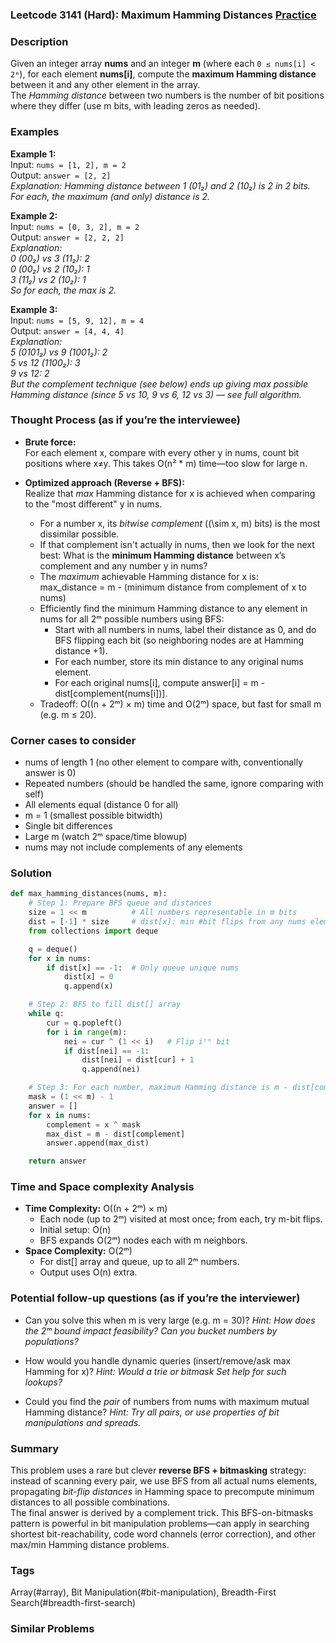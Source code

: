 ### Leetcode 3141 (Hard): Maximum Hamming Distances [Practice](https://leetcode.com/problems/maximum-hamming-distances)

### Description  
Given an integer array **nums** and an integer **m** (where each `0 ≤ nums[i] < 2ᵐ`), for each element **nums[i]**, compute the **maximum Hamming distance** between it and any other element in the array.  
The *Hamming distance* between two numbers is the number of bit positions where they differ (use m bits, with leading zeros as needed).

### Examples  

**Example 1:**  
Input: `nums = [1, 2], m = 2`  
Output: `answer = [2, 2]`  
*Explanation: Hamming distance between 1 (01₂) and 2 (10₂) is 2 in 2 bits. For each, the maximum (and only) distance is 2.*

**Example 2:**  
Input: `nums = [0, 3, 2], m = 2`  
Output: `answer = [2, 2, 2]`  
*Explanation:  
0 (00₂) vs 3 (11₂): 2  
0 (00₂) vs 2 (10₂): 1  
3 (11₂) vs 2 (10₂): 1  
So for each, the max is 2.*

**Example 3:**  
Input: `nums = [5, 9, 12], m = 4`  
Output: `answer = [4, 4, 4]`  
*Explanation:  
5 (0101₂) vs 9 (1001₂): 2  
5 vs 12 (1100₂): 3  
9 vs 12: 2  
But the *complement* technique (see below) ends up giving max possible Hamming distance (since 5 vs 10, 9 vs 6, 12 vs 3) — see full algorithm.*

### Thought Process (as if you’re the interviewee)  

- **Brute force:**  
  For each element x, compare with every other y in nums, count bit positions where x≠y. This takes O(n² \* m) time—too slow for large n.

- **Optimized approach (Reverse + BFS):**  
  Realize that *max* Hamming distance for x is achieved when comparing to the "most different" y in nums.  
  - For a number x, its *bitwise complement* (\(\sim x, m\) bits) is the most dissimilar possible.
  - If that complement isn't actually in nums, then we look for the next best: What is the **minimum Hamming distance** between x’s complement and any number y in nums?
  - The *maximum* achievable Hamming distance for x is:  
    max_distance = m - (minimum distance from complement of x to nums)
  - Efficiently find the minimum Hamming distance to any element in nums for all 2ᵐ possible numbers using BFS:
    - Start with all numbers in nums, label their distance as 0, and do BFS flipping each bit (so neighboring nodes are at Hamming distance +1).
    - For each number, store its min distance to any original nums element.
    - For each original nums[i], compute answer[i] = m - dist[complement(nums[i])].
  - Tradeoff: O((n + 2ᵐ) × m) time and O(2ᵐ) space, but fast for small m (e.g. m ≤ 20).

### Corner cases to consider  
- nums of length 1 (no other element to compare with, conventionally answer is 0)
- Repeated numbers (should be handled the same, ignore comparing with self)
- All elements equal (distance 0 for all)
- m = 1 (smallest possible bitwidth)
- Single bit differences
- Large m (watch 2ᵐ space/time blowup)
- nums may not include complements of any elements

### Solution

```python
def max_hamming_distances(nums, m):
    # Step 1: Prepare BFS queue and distances
    size = 1 << m          # All numbers representable in m bits
    dist = [-1] * size     # dist[x]: min #bit flips from any nums element to x
    from collections import deque

    q = deque()
    for x in nums:
        if dist[x] == -1:  # Only queue unique nums
            dist[x] = 0
            q.append(x)

    # Step 2: BFS to fill dist[] array
    while q:
        cur = q.popleft()
        for i in range(m):
            nei = cur ^ (1 << i)   # Flip iᵗʰ bit
            if dist[nei] == -1:
                dist[nei] = dist[cur] + 1
                q.append(nei)

    # Step 3: For each number, maximum Hamming distance is m - dist[complement]
    mask = (1 << m) - 1
    answer = []
    for x in nums:
        complement = x ^ mask
        max_dist = m - dist[complement]
        answer.append(max_dist)

    return answer
```

### Time and Space complexity Analysis  

- **Time Complexity:** O((n + 2ᵐ) × m)
  - Each node (up to 2ᵐ) visited at most once; from each, try m-bit flips.
  - Initial setup: O(n)
  - BFS expands O(2ᵐ) nodes each with m neighbors.
- **Space Complexity:** O(2ᵐ)
  - For dist[] array and queue, up to all 2ᵐ numbers.
  - Output uses O(n) extra.

### Potential follow-up questions (as if you’re the interviewer)  

- Can you solve this when m is very large (e.g. m = 30)?
  *Hint: How does the 2ᵐ bound impact feasibility? Can you bucket numbers by populations?*

- How would you handle dynamic queries (insert/remove/ask max Hamming for x)?
  *Hint: Would a trie or bitmask Set help for such lookups?*

- Could you find the *pair* of numbers from nums with maximum mutual Hamming distance?
  *Hint: Try all pairs, or use properties of bit manipulations and spreads.*

### Summary
This problem uses a rare but clever **reverse BFS + bitmasking** strategy: instead of scanning every pair, we use BFS from all actual nums elements, propagating *bit-flip distances* in Hamming space to precompute minimum distances to all possible combinations.  
The final answer is derived by a complement trick. This BFS-on-bitmasks pattern is powerful in bit manipulation problems—can apply in searching shortest bit-reachability, code word channels (error correction), and other max/min Hamming distance problems.

### Tags
Array(#array), Bit Manipulation(#bit-manipulation), Breadth-First Search(#breadth-first-search)

### Similar Problems
